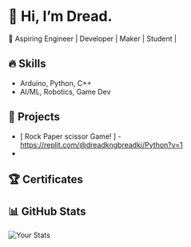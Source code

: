 # 👋 Hi, I’m Dread.
🚀 Aspiring Engineer | Developer | Maker | Student |

## 🔥 Skills
- Arduino, Python, C++  
- AI/ML, Robotics, Game Dev 

## 📂 Projects
- [ Rock Paper scissor Game! ] - https://replit.com/@dreadkngbreadki/Python?v=1
- 

## 🏆 Certificates



## 📊 GitHub Stats
![Your Stats](https://github-readme-stats.vercel.app/api?username=YOURUSERNAME&show_icons=true&theme=radical)
